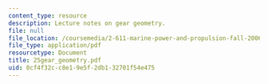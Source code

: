 ```yaml
---
content_type: resource
description: Lecture notes on gear geometry.
file: null
file_location: /coursemedia/2-611-marine-power-and-propulsion-fall-2006/0cf4f32cc8e19e5f2db132701f54e475_25gear_geometry.pdf
file_type: application/pdf
resourcetype: Document
title: 25gear_geometry.pdf
uid: 0cf4f32c-c8e1-9e5f-2db1-32701f54e475
---
```


